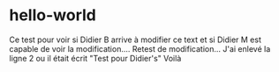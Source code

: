 # hello-world

Ce test pour voir si Didier B arrive à modifier ce text et si Didier M est capable de voir la modification....
Retest de modification...
J'ai enlevé la ligne 2 ou il était écrit "Test pour Didier's"
Voilà

